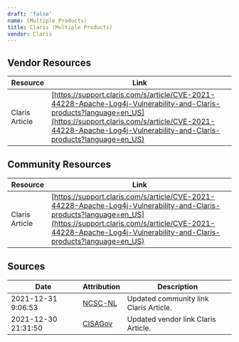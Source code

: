 ```yaml
---
draft: 'false'
name: (Multiple Products)
title: Claris (Multiple Products)
vendor: Claris
---
```


## Vendor Resources
| Resource | Link |
| --- | --- |
| Claris Article | [https://support.claris.com/s/article/CVE-2021-44228-Apache-Log4j-Vulnerability-and-Claris-products?language=en_US](https://support.claris.com/s/article/CVE-2021-44228-Apache-Log4j-Vulnerability-and-Claris-products?language=en_US) |

## Community Resources
| Resource | Link |
| --- | --- |
| Claris Article | [https://support.claris.com/s/article/CVE-2021-44228-Apache-Log4j-Vulnerability-and-Claris-products?language=en_US](https://support.claris.com/s/article/CVE-2021-44228-Apache-Log4j-Vulnerability-and-Claris-products?language=en_US) |


## Sources
| Date | Attribution | Description |
| --- | --- | --- |
| 2021-12-31 9:06:53 | [NCSC-NL](https://github.com/NCSC-NL/log4shell/blob/main/software/README.md) | Updated community link Claris Article.  |
| 2021-12-30 21:31:50 | [CISAGov](https://raw.githubusercontent.com/cisagov/log4j-affected-db/develop/README.md) | Updated vendor link Claris Article.  |
